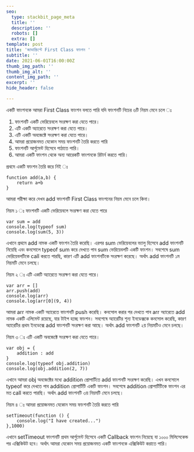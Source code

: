 ```yaml
---
seo:
  type: stackbit_page_meta
  title: ''
  description: ''
  robots: []
  extra: []
template: post
title: 'জাভাস্ক্রিপ্টে First Class ফাংশন '
subtitle: ''
date: 2021-06-01T16:00:00Z
thumb_img_path: ''
thumb_img_alt: ''
content_img_path: ''
excerpt: ''
hide_header: false

---
```

একটি ফাংশনকে আমরা First Class ফাংশন বলতে পারি যদি ফাংশনটি নিচের ৬টি নিয়ম মেনে চলে ঃ

1. ফাংশনটি একটি ভেরিয়েবলে সংরক্ষণ করা যেতে পারে।
2. এটি একটি অ্যারেতে সংরক্ষণ করা যেতে পারে।
3. এটি একটি অবজেক্টে সংরক্ষণ করা যেতে পারে।
4. আমরা প্রয়োজনমত যেকোন সময় ফাংশনটি তৈরি করতে পারি
5. ফাংশনটি আর্গুমেন্ট হিসেবে পাঠাতে পারি।
6. আমরা একটি ফাংশন থেকে অন্য আরেকটি ফাংশনকে রিটার্ন করতে পারি।

প্রথমে একটি ফাংশন তৈরি করে নিই ঃ

    function add(a,b) {
        return a+b
    }

আমরা পরীক্ষা করে দেখব add ফাংশনটি First Class ফাংশনের নিয়ম মেনে চলে কিনা।

নিয়ম ১ ঃ ফাংশনটি একটি ভেরিয়েবলে সংরক্ষণ করা যেতে পারে

    var sum = add
    console.log(typeof sum)
    console.log(sum(5, 3))

এখানে প্রথমে add নামক একটি ফাংশন তৈরি করেছি। এরপর sum ভেরিয়েবলের ভ্যালু হিসেবে add ফাংশনটি নিয়েছি এবং কনসোলে typeof sum করে দেখতে পাব sum ভেরিয়েবলটি একটি ফাংশন। সবশেষে sum ভেরিয়েবলটিকে call করতে পারছি, কারণ এটি add ফাংশনটিকে সংরক্ষণ করেছে।  অর্থাৎ add ফাংশনটি ১ম নিয়মটি মেনে চলছে।

নিয়ম ২ ঃ এটি একটি অ্যারেতে সংরক্ষণ করা যেতে পারে।

    var arr = []
    arr.push(add)
    console.log(arr)
    console.log(arr[0](9, 4))

আমরা arr নামক একটি অ্যারেতে ফাংশনটি push করেছি। কনসোল করার পর দেখতে পাব arr অ্যারেতে add নামক একটি এলিমেন্ট রয়েছে, যার টাইপ হচ্ছে ফাংশন। সবশেষে অ্যারেটির শূন্য ইনডেক্সকে কনসোল করেছি, কারণ অ্যারেটির প্রথম ইনডেক্সে add ফাংশনটি সংরক্ষণ করা আছে। অর্থাৎ add ফাংশনটি ২য় নিয়মটিও মেনে চলছে।

নিয়ম ৩ ঃ এটি একটি অবজেক্টে সংরক্ষণ করা যেতে পারে।

    var obj = {
        addition : add
    }
    console.log(typeof obj.addition)
    console.log(obj.addition(2, 7))

এখানে আমরা obj অবজেক্টের মধ্যে addition প্রোপার্টিতে add ফাংশনটি সংরক্ষণ করেছি। এখন কনসোলে typeof করে দেখতে পাব addition প্রোপার্টিটি একটি ফাংশন। সবশেষে addition প্রোপার্টিটিকে ফাংশন এর মত call করতে পারছি। অর্থাৎ add ফাংশনটি ৩য় নিয়মটি মেনে চলছে।

নিয়ম ৪ ঃ আমরা প্রয়োজনমত যেকোন সময় ফাংশনটি তৈরি করতে পারি

    setTimeout(function () {
        console.log("I have created...")
    },1000)

এখানে setTimeout ফাংশনটি প্রথম আর্গুমেন্ট হিসেবে একটি Callback ফাংশন নিয়েছে যা ১০০০ মিলিসেকেন্ড পর এক্সিকিউট হবে। অর্থাৎ আমরা যেকোন সময় প্রয়োজনমত একটি ফাংশনকে এক্সিকিউট করাতে পারি। 
